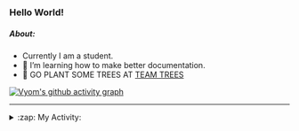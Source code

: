 ### Hello World!

##### About:
- Currently I am a student.
- 🌱 I’m learning how to make better documentation.
- 🌱 GO PLANT SOME TREES AT [TEAM TREES](https://teamtrees.org/)

[![Vyom's github activity graph](https://activity-graph.herokuapp.com/graph?username=Vyvy-vi)](https://github.com/ashutosh00710/github-readme-activity-graph)

---
<details>
  <summary>:zap: My Activity:</summary>
  
<!--START_SECTION:waka-->
![Code Time](http://img.shields.io/badge/Code%20Time-981%20hrs%207%20mins-blue)

**I'm a Night 🦉** 

```text
🌞 Morning    99 commits     ███░░░░░░░░░░░░░░░░░░░░░░   13.83% 
🌆 Daytime    176 commits    ██████░░░░░░░░░░░░░░░░░░░   24.58% 
🌃 Evening    233 commits    ████████░░░░░░░░░░░░░░░░░   32.54% 
🌙 Night      208 commits    ███████░░░░░░░░░░░░░░░░░░   29.05%

```
📅 **I'm Most Productive on Sunday** 

```text
Monday       101 commits    ███░░░░░░░░░░░░░░░░░░░░░░   14.11% 
Tuesday      115 commits    ████░░░░░░░░░░░░░░░░░░░░░   16.06% 
Wednesday    88 commits     ███░░░░░░░░░░░░░░░░░░░░░░   12.29% 
Thursday     106 commits    ███░░░░░░░░░░░░░░░░░░░░░░   14.8% 
Friday       111 commits    ████░░░░░░░░░░░░░░░░░░░░░   15.5% 
Saturday     78 commits     ██░░░░░░░░░░░░░░░░░░░░░░░   10.89% 
Sunday       117 commits    ████░░░░░░░░░░░░░░░░░░░░░   16.34%

```


📊 **This Week I Spent My Time On** 

```text
🔥 Editors: 
VS Code                  2 hrs 24 mins       █████████████████████████   100.0%

🐱‍💻 Projects: 
CSF                      1 hr 10 mins        ████████████░░░░░░░░░░░░░   48.97% 
discord-bot              58 mins             ██████████░░░░░░░░░░░░░░░   40.18% 
advent-of-code-2022      15 mins             ██░░░░░░░░░░░░░░░░░░░░░░░   10.84%

```


 Last Updated on 02/12/2022 18:04:20 UTC
<!--END_SECTION:waka-->
</details>
